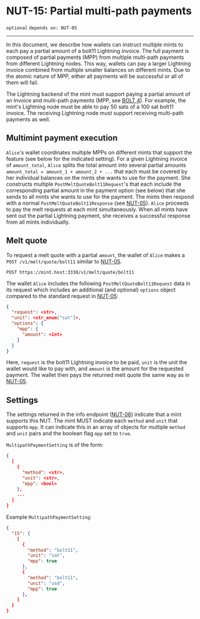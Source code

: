 # NUT-15: Partial multi-path payments

`optional` `depends on: NUT-05`

---

In this document, we describe how wallets can instruct multiple mints to each pay a partial amount of a bolt11 Lightning invoice. The full payment is composed of partial payments (MPP) from multiple multi-path payments from different Lightning nodes. This way, wallets can pay a larger Lightning invoice combined from multiple smaller balances on different mints. Due to the atomic nature of MPP, either all payments will be successful or all of them will fail.

The Lightning backend of the mint must support paying a partial amount of an Invoice and multi-path payments (MPP, see [BOLT 4](https://github.com/lightning/bolts/blob/master/04-onion-routing.md)). For example, the mint's Lightning node must be able to pay 50 sats of a 100 sat bolt11 invoice. The receiving Lightning node must support receiving multi-path payments as well.

## Multimint payment execution

`Alice`'s wallet coordinates multiple MPPs on different mints that support the feature (see below for the indicated setting). For a given Lightning invoice of `amount_total`, `Alice` splits the total amount into several partial amounts `amount_total = amount_1 + amount_2 + ...` that each must be covered by her individual balances on the mints she wants to use for the payment. She constructs multiple `PostMeltQuoteBolt11Request`'s that each include the corresponding partial amount in the payment option (see below) that she sends to all mints she wants to use for the payment. The mints then respond with a normal `PostMeltQuoteBolt11Response` (see [NUT-05][05]). `Alice` proceeds to pay the melt requests at each mint simultaneously. When all mints have sent out the partial Lightning payment, she receives a successful response from all mints individually.

## Melt quote

To request a melt quote with a partial `amount`, the wallet of `Alice` makes a `POST /v1/melt/quote/bolt11` similar to [NUT-05][05].

```http
POST https://mint.host:3338/v1/melt/quote/bolt11
```

The wallet `Alice` includes the following `PostMeltQuoteBolt11Request` data in its request which includes an additional (and optional) `options` object compared to the standard request in [NUT-05][05]:

```json
{
  "request": <str>,
  "unit": <str_enum["sat"]>,
  "options": {
    "mpp": {
      "amount": <int>
    }
  }
}
```

Here, `request` is the bolt11 Lightning invoice to be paid, `unit` is the unit the wallet would like to pay with, and `amount` is the amount for the requested payment. The wallet then pays the returned melt quote the same way as in [NUT-05][05].

## Settings

The settings returned in the info endpoint ([NUT-06][06]) indicate that a mint supports this NUT. The mint MUST indicate each `method` and `unit` that supports `mpp`. It can indicate this in an array of objects for multiple `method` and `unit` pairs and the boolean flag `mpp` set to `true`.

`MultipathPaymentSetting` is of the form:

```json
{
  [
    {
      "method": <str>,
      "unit": <str>,
      "mpp": <bool>
    },
    ...
  ]
}
```

Example `MultipathPaymentSetting`:

```json
{
  "15": {
    [
      {
        "method": "bolt11",
        "unit": "sat",
        "mpp": true
      },
      {
        "method": "bolt11",
        "unit": "usd",
        "mpp": true
      },
    ]
  }
}
```

[05]: 05.md
[06]: 06.md
